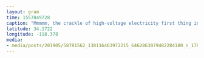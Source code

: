 ```yaml
---
layout: gram
time: 1557849728
caption: "Mmmmm, the crackle of high-voltage electricity first thing in the morning."
latitude: 34.1722
longitude: -118.378
media:
- media/posts/201905/58781562_138116463972215_6462863079482284180_n_17864476867386908.jpg
---
```

